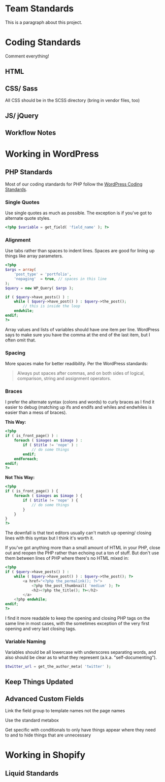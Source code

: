 # Team Standards

This is a paragraph about this project.

# Coding Standards

Comment everything!

## HTML

## CSS/ Sass

All CSS should be in the SCSS directory (bring in vendor files, too)

## JS/ jQuery

## Workflow Notes

# Working in WordPress

## PHP Standards

Most of our coding standards for PHP follow the <a href="http://make.wordpress.org/core/handbook/coding-standards/php/" target="_blank">WordPress Coding Standards</a>.

### Single Quotes

Use single quotes as much as possible. The exception is if you've got to alternate quote styles.

```php
<?php $variable = get_field( 'field_name' ); ?>
```

### Alignment

Use tabs rather than spaces to indent lines. Spaces are good for lining up things like array parameters.

```php
<?php
$args = array(
	'post_type' = 'portfolio',
	'nopaging'  = true, // spaces in this line
);
$query = new WP_Query( $args );

if ( $query->have_posts() ) :
	while ( $query->have_post() ) : $query->the_post();
		// this is inside the loop
	endwhile;
endif; 
?>
```

Array values and lists of variables should have one item per line. WordPress says to make sure you have the comma at the end of the last item, but I often omit that.

### Spacing

More spaces make for better readibility. Per the WordPress standards:

> Always put spaces after commas, and on both sides of logical, comparison, string and assignment operators.

### Braces

I prefer the alternate syntax (colons and words) to curly braces as I find it easier to debug (matching up ifs and endifs and whiles and endwhiles is easier than a mess of braces).

**This Way:**
```php
<?php 
if ( is_front_page() ) :
	foreach ( $images as $image ) :
		if ( $title != 'nope' ) :
			// do some things
		endif;
	endforeach;
endif;
?>
```
**Not This Way:**
```php
<?php 
if ( is_front_page() ) {
	foreach ( $images as $image ) {
		if ( $title != 'nope' ) {
			// do some things
		}
	}
}
?>
```

The downfall is that text editors usually can't match up opening/ closing lines with this syntax but I think it's worth it.

If you've got anything more than a small amount of HTML in your PHP, close out and reopen the PHP rather than echoing out a ton of stuff. But don't use them between lines of PHP where there's no HTML mixed in:

```php
<?php
if ( $query->have_posts() ) :
	while ( $query->have_post() ) : $query->the_post(); ?>
		<a href="<?php the_permalink(); ?>">
			<?php the_post_thumbnail( 'medium' ); ?>
			<h2><?php the_title(); ?></h2>
		</a>
	<?php endwhile;
endif;
?>
```

I find it more readable to keep the opening and closing PHP tags on the same line in most cases, with the sometimes exception of the very first opening and very last closing tags.

### Variable Naming

Variables should be all lowercase with underscores separating words, and also should be clear as to what they represent (a.k.a. "self-documenting").

```php
$twitter_url = get_the_author_meta( 'twitter' );
```

## Keep Things Updated

## Advanced Custom Fields

Link the field group to template names not the page names

Use the standard metabox

Get specific with conditionals to only have things appear where they need to and to hide things that are unnecessary

# Working in Shopify

## Liquid Standards